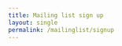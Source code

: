 ```yaml
---
title: Mailing list sign up
layout: single
permalink: /mailinglist/signup
---
```

<div class="ml-form-embed"
  data-account="1896106:l3s4k3f1k0"
  data-form="1796414:n8h0v2">
</div>